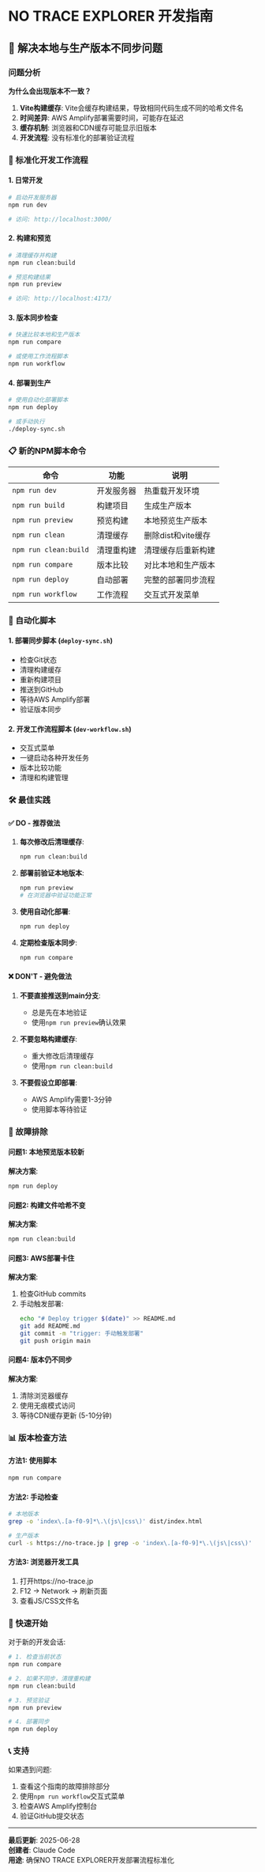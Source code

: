 # NO TRACE EXPLORER 开发指南

## 🎯 解决本地与生产版本不同步问题

### 问题分析

**为什么会出现版本不一致？**
1. **Vite构建缓存**: Vite会缓存构建结果，导致相同代码生成不同的哈希文件名
2. **时间差异**: AWS Amplify部署需要时间，可能存在延迟
3. **缓存机制**: 浏览器和CDN缓存可能显示旧版本
4. **开发流程**: 没有标准化的部署验证流程

### 🚀 标准化开发工作流程

#### 1. 日常开发
```bash
# 启动开发服务器
npm run dev

# 访问: http://localhost:3000/
```

#### 2. 构建和预览
```bash
# 清理缓存并构建
npm run clean:build

# 预览构建结果
npm run preview

# 访问: http://localhost:4173/
```

#### 3. 版本同步检查
```bash
# 快速比较本地和生产版本
npm run compare

# 或使用工作流程脚本
npm run workflow
```

#### 4. 部署到生产
```bash
# 使用自动化部署脚本
npm run deploy

# 或手动执行
./deploy-sync.sh
```

### 📋 新的NPM脚本命令

| 命令 | 功能 | 说明 |
|------|------|------|
| `npm run dev` | 开发服务器 | 热重载开发环境 |
| `npm run build` | 构建项目 | 生成生产版本 |
| `npm run preview` | 预览构建 | 本地预览生产版本 |
| `npm run clean` | 清理缓存 | 删除dist和vite缓存 |
| `npm run clean:build` | 清理重构建 | 清理缓存后重新构建 |
| `npm run compare` | 版本比较 | 对比本地和生产版本 |
| `npm run deploy` | 自动部署 | 完整的部署同步流程 |
| `npm run workflow` | 工作流程 | 交互式开发菜单 |

### 🔄 自动化脚本

#### 1. 部署同步脚本 (`deploy-sync.sh`)
- 检查Git状态
- 清理构建缓存
- 重新构建项目
- 推送到GitHub
- 等待AWS Amplify部署
- 验证版本同步

#### 2. 开发工作流程脚本 (`dev-workflow.sh`)
- 交互式菜单
- 一键启动各种开发任务
- 版本比较功能
- 清理和构建管理

### 🛠️ 最佳实践

#### ✅ DO - 推荐做法

1. **每次修改后清理缓存**:
   ```bash
   npm run clean:build
   ```

2. **部署前验证本地版本**:
   ```bash
   npm run preview
   # 在浏览器中验证功能正常
   ```

3. **使用自动化部署**:
   ```bash
   npm run deploy
   ```

4. **定期检查版本同步**:
   ```bash
   npm run compare
   ```

#### ❌ DON'T - 避免做法

1. **不要直接推送到main分支**:
   - 总是先在本地验证
   - 使用`npm run preview`确认效果

2. **不要忽略构建缓存**:
   - 重大修改后清理缓存
   - 使用`npm run clean:build`

3. **不要假设立即部署**:
   - AWS Amplify需要1-3分钟
   - 使用脚本等待验证

### 🚨 故障排除

#### 问题1: 本地预览版本较新
**解决方案**: 
```bash
npm run deploy
```

#### 问题2: 构建文件哈希不变
**解决方案**:
```bash
npm run clean:build
```

#### 问题3: AWS部署卡住
**解决方案**:
1. 检查GitHub commits
2. 手动触发部署:
   ```bash
   echo "# Deploy trigger $(date)" >> README.md
   git add README.md
   git commit -m "trigger: 手动触发部署"
   git push origin main
   ```

#### 问题4: 版本仍不同步
**解决方案**:
1. 清除浏览器缓存
2. 使用无痕模式访问
3. 等待CDN缓存更新 (5-10分钟)

### 📊 版本检查方法

#### 方法1: 使用脚本
```bash
npm run compare
```

#### 方法2: 手动检查
```bash
# 本地版本
grep -o 'index\.[a-f0-9]*\.\(js\|css\)' dist/index.html

# 生产版本
curl -s https://no-trace.jp | grep -o 'index\.[a-f0-9]*\.\(js\|css\)'
```

#### 方法3: 浏览器开发工具
1. 打开https://no-trace.jp
2. F12 → Network → 刷新页面
3. 查看JS/CSS文件名

### 🎯 快速开始

对于新的开发会话:

```bash
# 1. 检查当前状态
npm run compare

# 2. 如果不同步，清理重构建
npm run clean:build

# 3. 预览验证
npm run preview

# 4. 部署同步
npm run deploy
```

### 📞 支持

如果遇到问题:
1. 查看这个指南的故障排除部分
2. 使用`npm run workflow`交互式菜单
3. 检查AWS Amplify控制台
4. 验证GitHub提交状态

---

**最后更新**: 2025-06-28  
**创建者**: Claude Code  
**用途**: 确保NO TRACE EXPLORER开发部署流程标准化